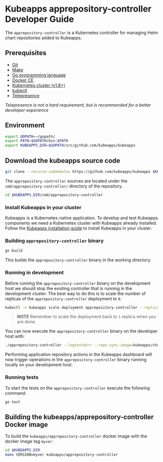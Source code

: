 # Kubeapps apprepository-controller Developer Guide

The `apprepository-controller` is a Kubernetes controller for managing Helm chart repositories added to Kubeapps.

## Prerequisites

- [Git](https://git-scm.com/)
- [Make](https://www.gnu.org/software/make/)
- [Go programming language](https://golang.org/dl/)
- [Docker CE](https://www.docker.com/community-edition)
- [Kubernetes cluster (v1.8+)](https://kubernetes.io/docs/setup/pick-right-solution/)
- [kubectl](https://kubernetes.io/docs/tasks/tools/install-kubectl/)
- [Telepresence](https://telepresence.io)

*Telepresence is not a hard requirement, but is recommended for a better developer experience*

## Environment

```bash
export GOPATH=~/gopath/
export PATH=$GOPATH/bin:$PATH
export KUBEAPPS_DIR=$GOPATH/src/github.com/kubeapps/kubeapps
```

## Download the kubeapps source code

```bash
git clone --recurse-submodules https://github.com/kubeapps/kubeapps $KUBEAPPS_DIR
```

The `apprepository-controller` sources are located under the `cmd/apprepository-controller/` directory of the repository.

```bash
cd $KUBEAPPS_DIR/cmd/apprepository-controller
```

### Install Kubeapps in your cluster

Kubeapps is a Kubernetes-native application. To develop and test Kubeapps components we need a Kubernetes cluster with Kubeapps already installed. Follow the [Kubeapps installation guide](../../chart/kubeapps/README.md) to install Kubeapps in your cluster.

### Building `apprepository-controller` binary

```bash
go build
```

This builds the `apprepository-controller` binary in the working directory.

### Running in development

Before running the `apprepository-controller` binary on the development host we should stop the existing controller that is running in the development cluster. The best way to do this is to scale the number of replicas of the `apprepository-controller` deployment to `0`.

```bash
kubectl -n kubeapps scale deployment apprepository-controller --replicas=0
```

> **NOTE** Remember to scale the deployment back to `1` replica when you are done

You can now execute the `apprepository-controller` binary on the developer host with:

```bash
./apprepository-controller --logtostderr --repo-sync-image=kubeapps/chart-repo:myver --kubeconfig ~/.kube/config
```

Performing application repository actions in the Kubeapps dashboard will now trigger operations in the `apprepository-controller` binary running locally on your development host.

### Running tests

To start the tests on the `apprepository-controller` execute the following command:

```bash
go test
```

## Building the kubeapps/apprepository-controller Docker image

To build the `kubeapps/apprepository-controller` docker image with the docker image tag `myver`:

```bash
cd $KUBEAPPS_DIR
make VERSION=myver kubeapps/apprepository-controller
```

